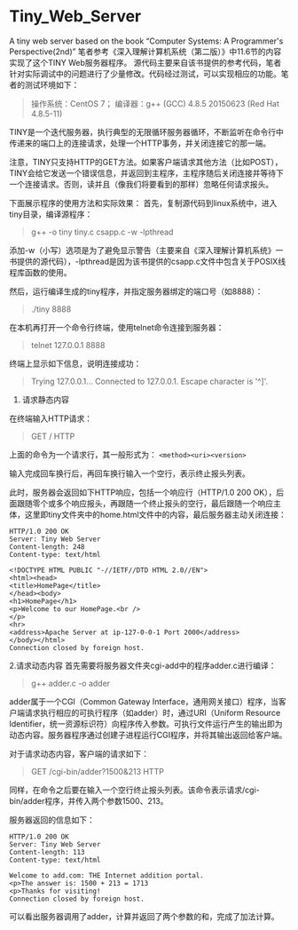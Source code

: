 # Tiny_Web_Server
A tiny web server based on the  book “Computer Systems: A Programmer's Perspective(2nd)”
笔者参考《深入理解计算机系统（第二版）》中11.6节的内容实现了这个TINY Web服务器程序。
源代码主要来自该书提供的参考代码，笔者针对实际调试中的问题进行了少量修改。代码经过测试，可以实现相应的功能。笔者的测试环境如下：

> 操作系统：CentOS 7；
> 编译器：g++ (GCC) 4.8.5 20150623 (Red Hat 4.8.5-11)

TINY是一个迭代服务器，执行典型的无限循环服务器循环，不断监听在命令行中传递来的端口上的连接请求，处理一个HTTP事务，并关闭连接它的那一端。

注意，TINY只支持HTTP的GET方法。如果客户端请求其他方法（比如POST），TINY会给它发送一个错误信息，并返回到主程序，主程序随后关闭连接并等待下一个连接请求。否则，读并且（像我们将要看到的那样）忽略任何请求报头。

下面展示程序的使用方法和实际效果：
首先，复制源代码到linux系统中，进入tiny目录，编译源程序：

> g++ -o tiny tiny.c csapp.c -w -lpthread

添加-w（小写）选项是为了避免显示警告（主要来自《深入理解计算机系统》一书提供的源代码），-lpthread是因为该书提供的csapp.c文件中包含关于POSIX线程库函数的使用。

然后，运行编译生成的tiny程序，并指定服务器绑定的端口号（如8888）：
> ./tiny 8888

在本机再打开一个命令行终端，使用telnet命令连接到服务器：

> telnet 127.0.0.1 8888

终端上显示如下信息，说明连接成功：

> Trying 127.0.0.1...
Connected to 127.0.0.1.
Escape character is '^]'.

 1. 请求静态内容

在终端输入HTTP请求：

> GET / HTTP

上面的命令为一个请求行，其一般形式为：
`<method><uri><version>`

输入完成回车换行后，再回车换行输入一个空行，表示终止报头列表。

此时，服务器会返回如下HTTP响应，包括一个响应行（HTTP/1.0 200 OK），后面跟随零个或多个响应报头，再跟随一个终止报头的空行，最后跟随一个响应主体，这里即tiny文件夹中的home.html文件中的内容，最后服务器主动关闭连接：

```
HTTP/1.0 200 OK
Server: Tiny Web Server
Content-length: 248
Content-type: text/html

<!DOCTYPE HTML PUBLIC "-//IETF//DTD HTML 2.0//EN">
<html><head>
<title>HomePage</title>
</head><body>
<h1>HomePage</h1>
<p>Welcome to our HomePage.<br />
</p>
<hr>
<address>Apache Server at ip-127-0-0-1 Port 2000</address>
</body></html>
Connection closed by foreign host.
```

 2.请求动态内容
首先需要将服务器文件夹cgi-add中的程序adder.c进行编译：

> g++ adder.c -o adder

adder属于一个CGI（Common Gateway Interface，通用网关接口）程序，当客户端请求执行相应的可执行程序（如adder）时，通过URI（Uniform Resource Identifier，统一资源标识符）向程序传入参数。可执行文件运行产生的输出即为动态内容。服务器程序通过创建子进程运行CGI程序，并将其输出返回给客户端。

对于请求动态内容，客户端的请求如下：
> GET /cgi-bin/adder?1500&213 HTTP

同样，在命令之后要在输入一个空行终止报头列表。该命令表示请求/cgi-bin/adder程序，并传入两个参数1500、213。

服务器返回的信息如下：
```
HTTP/1.0 200 OK
Server: Tiny Web Server
Content-length: 113
Content-type: text/html

Welcome to add.com: THE Internet addition portal.
<p>The answer is: 1500 + 213 = 1713
<p>Thanks for visiting!
Connection closed by foreign host.
```
可以看出服务器调用了adder，计算并返回了两个参数的和，完成了加法计算。
